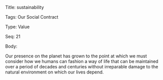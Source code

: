 Title:  sustainability

Tags:   Our Social Contract

Type:   Value

Seq:    21

Body: 

Our presence on the planet has grown to the point at which we must consider how we humans can fashion a way of life that can be maintained over a period of decades and centuries without irreparable damage to the natural environment on which our lives depend. 

